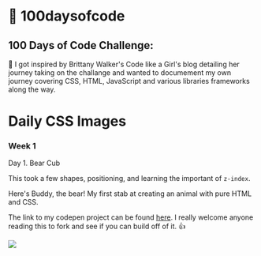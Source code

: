 # 💫 100daysofcode

## 100 Days of Code Challenge:

💭 I got inspired by Brittany Walker's Code like a Girl's blog detailing her journey taking on the challange and wanted to documement my own journey covering CSS, HTML, JavaScript and various libraries frameworks along the way.
# Daily CSS Images 
### Week 1
Day 1. Bear Cub

This took a few shapes, positioning, and learning the important of `z-index`.

Here's Buddy, the bear! My first stab at creating an animal with pure HTML and CSS.

The link to my codepen project can be found <a href="https://codepen.io/soniaweb/pen/bGwBJYj?editors=1100">here</a>. I really welcome anyone reading this to fork and see if you can build off of it. 👍

<img src="blob:https://imgur.com/0e78ca99-4a19-411d-88a9-1ac5e51f55b0" />